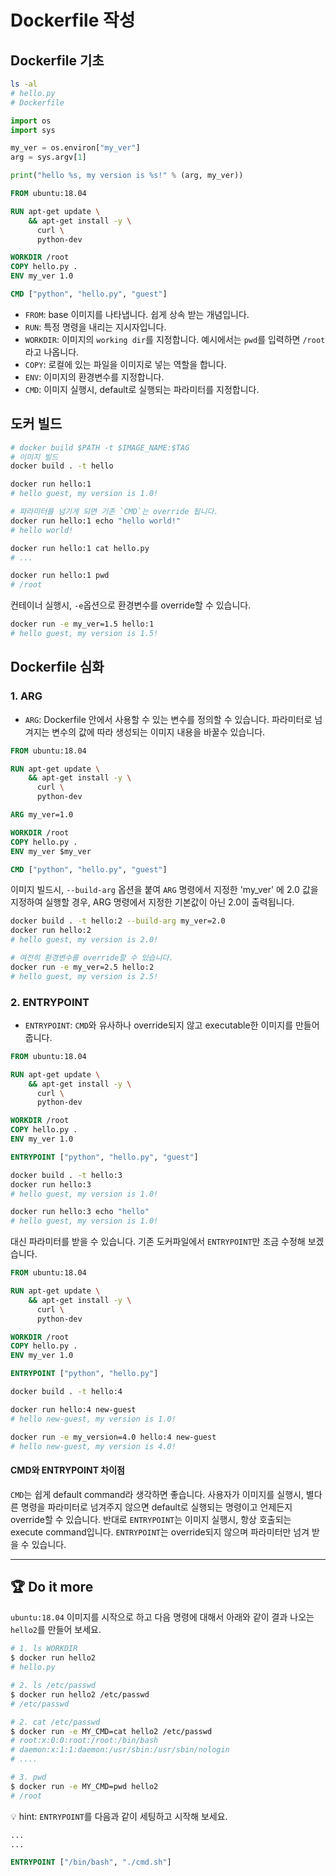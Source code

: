 # Dockerfile 작성

## Dockerfile 기초

```bash
ls -al
# hello.py
# Dockerfile
```

```python
import os
import sys

my_ver = os.environ["my_ver"]
arg = sys.argv[1]

print("hello %s, my version is %s!" % (arg, my_ver))
````


```Dockerfile
FROM ubuntu:18.04

RUN apt-get update \
    && apt-get install -y \
      curl \
      python-dev

WORKDIR /root
COPY hello.py .
ENV my_ver 1.0

CMD ["python", "hello.py", "guest"]
```

- `FROM`: base 이미지를 나타냅니다. 쉽게 상속 받는 개념입니다.
- `RUN`: 특정 명령을 내리는 지시자입니다.
- `WORKDIR`: 이미지의 `working dir`를 지정합니다. 예시에서는 `pwd`를 입력하면 `/root`라고 나옵니다.
- `COPY`: 로컬에 있는 파일을 이미지로 넣는 역할을 합니다.
- `ENV`: 이미지의 환경변수를 지정합니다.
- `CMD`: 이미지 실행시, default로 실행되는 파라미터를 지정합니다.


## 도커 빌드

```bash
# docker build $PATH -t $IMAGE_NAME:$TAG
# 이미지 빌드
docker build . -t hello
```


```bash
docker run hello:1
# hello guest, my version is 1.0!

# 파라미터를 넘기게 되면 기존 `CMD`는 override 됩니다.
docker run hello:1 echo "hello world!"
# hello world!

docker run hello:1 cat hello.py
# ...

docker run hello:1 pwd
# /root
```

컨테이너 실행시, `-e`옵션으로 환경변수를 override할 수 있습니다.
```bash
docker run -e my_ver=1.5 hello:1
# hello guest, my version is 1.5!
```

## Dockerfile 심화

### 1. ARG

- `ARG`: Dockerfile 안에서 사용할 수 있는 변수를 정의할 수 있습니다. 파라미터로 넘겨지는 변수의 값에 따라 생성되는 이미지 내용을 바꿀수 있습니다.  

```Dockerfile
FROM ubuntu:18.04

RUN apt-get update \
    && apt-get install -y \
      curl \
      python-dev

ARG my_ver=1.0

WORKDIR /root
COPY hello.py .
ENV my_ver $my_ver

CMD ["python", "hello.py", "guest"]
```

이미지 빌드시, `--build-arg` 옵션을 붙여 `ARG` 명령에서 지정한 'my_ver' 에 2.0 값을 지정하여 실행할 경우, ARG 명령에서 지정한 기본값이 아닌 2.0이 출력됩니다. 

```bash
docker build . -t hello:2 --build-arg my_ver=2.0
docker run hello:2
# hello guest, my version is 2.0!

# 여전히 환경변수를 override할 수 있습니다.
docker run -e my_ver=2.5 hello:2
# hello guest, my version is 2.5!
```

### 2. ENTRYPOINT
- `ENTRYPOINT`: `CMD`와 유사하나 override되지 않고 executable한 이미지를 만들어 줍니다.

```Dockerfile
FROM ubuntu:18.04

RUN apt-get update \
    && apt-get install -y \
      curl \
      python-dev

WORKDIR /root
COPY hello.py .
ENV my_ver 1.0

ENTRYPOINT ["python", "hello.py", "guest"]
```

```bash
docker build . -t hello:3
docker run hello:3
# hello guest, my version is 1.0!

docker run hello:3 echo "hello"
# hello guest, my version is 1.0!
```

대신 파라미터를 받을 수 있습니다.
기존 도커파일에서 `ENTRYPOINT`만 조금 수정해 보겠습니다.
```Dockerfile
FROM ubuntu:18.04

RUN apt-get update \
    && apt-get install -y \
      curl \
      python-dev

WORKDIR /root
COPY hello.py .
ENV my_ver 1.0

ENTRYPOINT ["python", "hello.py"]
```

```bash
docker build . -t hello:4

docker run hello:4 new-guest
# hello new-guest, my version is 1.0!

docker run -e my_version=4.0 hello:4 new-guest
# hello new-guest, my version is 4.0!
```

#### CMD와 ENTRYPOINT 차이점
`CMD`는 쉽게 default command라 생각하면 좋습니다. 사용자가 이미지를 실행시, 별다른 명령을 파라미터로 넘겨주지 않으면 default로 실행되는 명령이고 언제든지 override할 수 있습니다.
반대로 `ENTRYPOINT`는 이미지 실행시, 항상 호출되는 execute command입니다. `ENTRYPOINT`는 override되지 않으며 파라미터만 넘겨 받을 수 있습니다.

---

## :trophy: Do it more

`ubuntu:18.04` 이미지를 시작으로 하고 다음 명령에 대해서 아래와 같이 결과 나오는 `hello2`를 만들어 보세요.

```bash
# 1. ls WORKDIR
$ docker run hello2
# hello.py

# 2. ls /etc/passwd
$ docker run hello2 /etc/passwd
# /etc/passwd

# 2. cat /etc/passwd
$ docker run -e MY_CMD=cat hello2 /etc/passwd
# root:x:0:0:root:/root:/bin/bash
# daemon:x:1:1:daemon:/usr/sbin:/usr/sbin/nologin
# ....

# 3. pwd
$ docker run -e MY_CMD=pwd hello2
# /root
```

:bulb: hint: `ENTRYPOINT`를 다음과 같이 세팅하고 시작해 보세요.
```Dockerfile
...
...

ENTRYPOINT ["/bin/bash", "./cmd.sh"]
```